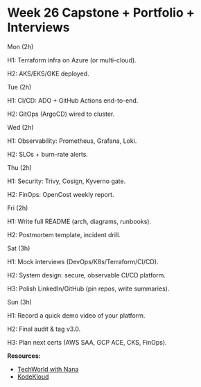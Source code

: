 # Week 26 Capstone + Portfolio + Interviews

Mon (2h)

H1: Terraform infra on Azure (or multi-cloud).

H2: AKS/EKS/GKE deployed.

Tue (2h)

H1: CI/CD: ADO + GitHub Actions end-to-end.

H2: GitOps (ArgoCD) wired to cluster.

Wed (2h)

H1: Observability: Prometheus, Grafana, Loki.

H2: SLOs + burn-rate alerts.

Thu (2h)

H1: Security: Trivy, Cosign, Kyverno gate.

H2: FinOps: OpenCost weekly report.

Fri (2h)

H1: Write full README (arch, diagrams, runbooks).

H2: Postmortem template, incident drill.

Sat (3h)

H1: Mock interviews (DevOps/K8s/Terraform/CI/CD).

H2: System design: secure, observable CI/CD platform.

H3: Polish LinkedIn/GitHub (pin repos, write summaries).

Sun (3h)

H1: Record a quick demo video of your platform.

H2: Final audit & tag v3.0.

H3: Plan next certs (AWS SAA, GCP ACE, CKS, FinOps).



**Resources:**
- [TechWorld with Nana](https://www.youtube.com/c/TechWorldwithNana)
- [KodeKloud](https://kodekloud.com/)
